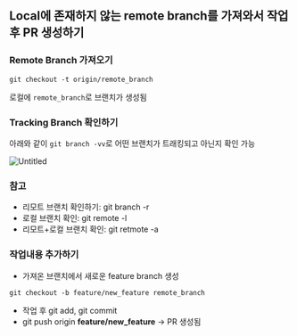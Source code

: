 ## Local에 존재하지 않는 remote branch를 가져와서 작업 후 PR 생성하기
### Remote Branch 가져오기
```
git checkout -t origin/remote_branch
```
로컬에 `remote_branch`로 브랜치가 생성됨

### Tracking Branch 확인하기
아래와 같이 `git branch -vv`로 어떤 브랜치가 트래킹되고 아닌지 확인 가능

![Untitled](https://user-images.githubusercontent.com/45524783/117829697-f9810280-b2ad-11eb-9a1c-de5d34a3ce51.png)

### 참고
- 리모트 브랜치 확인하기: git branch -r 
- 로컬 브랜치 확인: git remote -l
- 리모트+로컬 브랜치 확인: git retmote -a

### 작업내용 추가하기
- 가져온 브랜치에서 새로운 feature branch 생성
```
git checkout -b feature/new_feature remote_branch
```

- 작업 후 git add, git commit
- git push origin **feature/new_feature** → PR 생성됨
